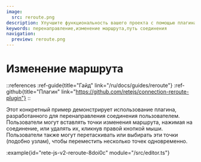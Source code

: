 ```yaml
---
image:
  src: reroute.png
description: Улучшите функциональность вашего проекта с помощью плагина перенаправления соединения. Позвольте пользователям вставлять точки изменения маршрута, нажимая на соединение, или удалять их, щелкнув правой кнопкой мыши. Наслаждайтесь более организованным и структурированным рабочим процессом с этой мощной функцией.
keywords: перенаправление,изменение маршрута,путь соединения
navigation:
  preview: reroute.png
---
```


# Изменение маршрута

::references
:ref-guide{title="Гайд" link="/ru/docs/guides/reroute"}
:ref-github{title="Плагин" link="https://github.com/retejs/connection-reroute-plugin"}
::

Этот конкретный пример демонстрирует использование плагина, разработанного для перенаправления соединения пользователем. Пользователи могут вставлять точки изменения маршрута, нажимая на соединение, или удалять их, кликнув правой кнопкой мыши. Пользователи также могут перетаскивать или выбирать эти точки (подобно узлам), чтобы переместить несколько точек одновременно.

:example{id="rete-js-v2-reroute-8doi0c" module="/src/editor.ts"}
